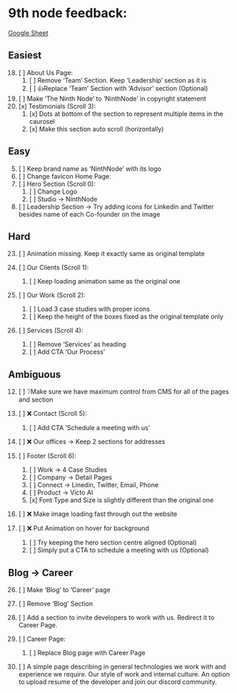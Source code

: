 # 9th node feedback:

[Google Sheet](https://docs.google.com/spreadsheets/d/1u7KkdTS0zt77KpKUN0DBUPkaXe_kpdgmqLoJHCg7m0g/edit?gid=843210852#gid=843210852)



## Easiest
18. [ ] About Us Page:
	1. [ ] Remove ‘Team’ Section. Keep ‘Leadership’ section as it is
	2. [ ] 👍Replace ‘Team’ Section with ‘Advisor’ section (Optional)
17. [ ] Make ‘The Ninth Node’ to ‘NinthNode’ in copyright statement
29. [x] Testimonials (Scroll 3):
	1. [x] Dots at bottom of the section to represent multiple items in the caurosel
	2. [x] Make this section auto scroll (horizontally)
## Easy
5. [ ] Keep brand name as ‘NinthNode’ with its logo
6. [ ] Change favicon Home Page:
7. [ ] Hero Section (Scroll 0):
	1. [ ] Change Logo
	2. [ ] Studio -> NinthNode
32. [ ] Leadership Section -> Try adding icons for Linkedin and Twitter besides name of each Co-founder on the image
## Hard

23. [ ] Animation missing. Keep it exactly same as original template

27. [ ] Our Clients (Scroll 1):
	1. [ ] Keep loading animation same as the original one
28. [ ] Our Work (Scroll 2):
	1. [ ] Load 3 case studies with proper icons
	2. [ ] Keep the height of the boxes fixed as the original template only

30. [ ] Services (Scroll 4):
	1. [ ] Remove ‘Services’ as heading
	2. [ ] Add CTA ‘Our Process’


## Ambiguous
12. [ ] ❔Make sure we have maximum control from CMS for all of the pages and section
19. [ ] ❌ Contact (Scroll 5):
	1. [ ] Add CTA ‘Schedule a meeting with us’
20. [ ] ❌ Our offices -> Keep 2 sections for addresses
21. [ ] Footer (Scroll 6):
	1. [ ] Work -> 4 Case Studies
	2. [ ] Company -> Detail Pages
	3. [ ] Connect -> Linedin, Twitter, Email, Phone
	4. [ ] Product -> Victo AI
	5. [x] Font Type and Size is slightly different than the original one
24. [ ] ❌ Make image loading fast through out the website


23. [ ] ❌ Put Animation on hover for background
	1. [ ] Try keeping the hero section centre aligned (Optional)
	2. [ ] Simply put a CTA to schedule a meeting with us (Optional)


## Blog -> Career

26. [ ] Make ‘Blog’ to ‘Career’ page
31. [ ] Remove ‘Blog’ Section

33. [ ] Add a section to invite developers to work with us. Redirect it to Career Page.
34. [ ] Career Page:
	1. [ ] Replace Blog page with Career Page
35. [ ] A simple page describing in general technologies we work with and experience we require. Our style of work and internal culture. An option to upload resume of the developer and join our discord community.